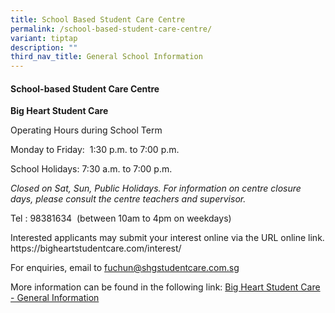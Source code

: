 ```yaml
---
title: School Based Student Care Centre
permalink: /school-based-student-care-centre/
variant: tiptap
description: ""
third_nav_title: General School Information
---
```

<h4>School-based Student Care Centre</h4>
<p><strong>Big Heart Student Care</strong>
</p>
<p>Operating Hours during School Term&nbsp;</p>
<p>Monday to Friday:&nbsp; 1:30 p.m. to 7:00 p.m.</p>
<p>School Holidays: 7:30 a.m. to 7:00 p.m.&nbsp;</p>
<p><em>Closed on Sat, Sun, Public Holidays. For information on centre closure days, please consult the centre teachers and supervisor.</em>
</p>
<p>Tel : 98381634 &nbsp;(between 10am to 4pm on weekdays)</p>
<p>Interested applicants may submit your interest online via the URL online
link. <a rel="noopener noreferrer nofollow" target="_blank">https://bigheartstudentcare.com/interest/</a>
</p>
<p>For enquiries, email to <a rel="noopener noreferrer nofollow" target="_blank"><u>fuchun@shgstudentcare.com.sg</u></a>
</p>
<p>More information can be found in the following link: <a href="https://drive.google.com/file/d/1Ms38WbqKHN1p0U5s6bjMkWgZWFeh6oPi/view?usp=drive_link" rel="noopener noreferrer nofollow" target="_blank">Big Heart Student Care - General Information</a>
</p>